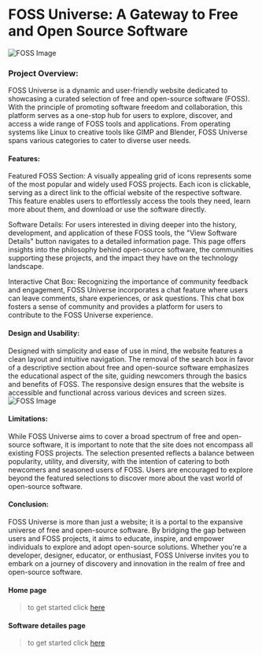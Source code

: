 # FOSS Universe: A Gateway to Free and Open Source Software
![FOSS Image](https://media.istockphoto.com/id/1039072216/photo/open-source-pc-board.webp?b=1&s=170667a&w=0&k=20&c=8eRK4kDbxqZdYT-rng0BODJfS3RNvhQ_0QG6Qc1_sxc=)


### Project Overview:

FOSS Universe is a dynamic and user-friendly website dedicated to showcasing a curated selection of free and open-source software (FOSS). With the principle of promoting software freedom and collaboration, this platform serves as a one-stop hub for users to explore, discover, and access a wide range of FOSS tools and applications. From operating systems like Linux to creative tools like GIMP and Blender, FOSS Universe spans various categories to cater to diverse user needs.

#### Features:

Featured FOSS Section: A visually appealing grid of icons represents some of the most popular and widely used FOSS projects. Each icon is clickable, serving as a direct link to the official website of the respective software. This feature enables users to effortlessly access the tools they need, learn more about them, and download or use the software directly.

Software Details: For users interested in diving deeper into the history, development, and application of these FOSS tools, the "View Software Details" button navigates to a detailed information page. This page offers insights into the philosophy behind open-source software, the communities supporting these projects, and the impact they have on the technology landscape.

Interactive Chat Box: Recognizing the importance of community feedback and engagement, FOSS Universe incorporates a chat feature where users can leave comments, share experiences, or ask questions. This chat box fosters a sense of community and provides a platform for users to contribute to the FOSS Universe experience.

#### Design and Usability:

Designed with simplicity and ease of use in mind, the website features a clean layout and intuitive navigation. The removal of the search box in favor of a descriptive section about free and open-source software emphasizes the educational aspect of the site, guiding newcomers through the basics and benefits of FOSS. The responsive design ensures that the website is accessible and functional across various devices and screen sizes.
![FOSS Image](https://miro.medium.com/v2/resize:fit:1200/1*44UXHdH0lxIvxWRvlMId-g.png)

#### Limitations:

While FOSS Universe aims to cover a broad spectrum of free and open-source software, it is important to note that the site does not encompass all existing FOSS projects. The selection presented reflects a balance between popularity, utility, and diversity, with the intention of catering to both newcomers and seasoned users of FOSS. Users are encouraged to explore beyond the featured selections to discover more about the vast world of open-source software.

#### Conclusion:

FOSS Universe is more than just a website; it is a portal to the expansive universe of free and open-source software. By bridging the gap between users and FOSS projects, it aims to educate, inspire, and empower individuals to explore and adopt open-source solutions. Whether you're a developer, designer, educator, or enthusiast, FOSS Universe invites you to embark on a journey of discovery and innovation in the realm of free and open-source software.

#### Home page
> to get started click [here](foss.html)
#### Software detailes page
> to get started click [here](fossabout.html)


























